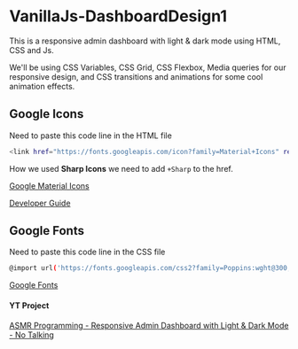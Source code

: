 # VanillaJs-DashboardDesign1
This is a responsive admin dashboard with light &amp; dark mode using HTML, CSS and Js.

We'll be using CSS Variables, CSS Grid, CSS Flexbox, Media queries for our responsive design, and CSS transitions and animations for some cool animation effects.

## Google Icons

Need to paste this code line in the HTML file
```bash
<link href="https://fonts.googleapis.com/icon?family=Material+Icons" rel="stylesheet">
```

How we used **Sharp Icons** we need to add `+Sharp` to the href.

[Google Material Icons](https://fonts.google.com/icons?icon.style=Sharp&icon.set=Material+Icons)

[Developer Guide](https://developers.google.com/fonts/docs/material_icons?hl=es-419)


## Google Fonts

Need to paste this code line in the CSS file

```bash
@import url('https://fonts.googleapis.com/css2?family=Poppins:wght@300;400;500;600;700;800&display=swap');
```

[Google Fonts](https://fonts.google.com/specimen/Poppins?query=poppins&icon.style=Sharp&icon.set=Material+Icons)

#### YT Project
[ASMR Programming - Responsive Admin Dashboard with Light & Dark Mode - No Talking](https://www.youtube.com/watch?v=YJTKlAvbDo4)